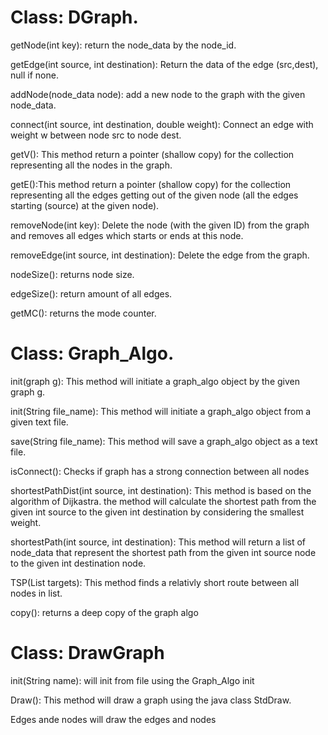 # Class: DGraph.


getNode(int key): return the node_data by the node_id.

getEdge(int source, int destination): Return the data of the edge (src,dest), null if none.

addNode(node_data node): add a new node to the graph with the given node_data.

connect(int source, int destination, double weight): Connect an edge with weight w between node src to node dest.

getV(): This method return a pointer (shallow copy) for the  collection representing all the nodes in the graph.

getE():This method return a pointer (shallow copy) for the collection representing all the edges getting out of the given node (all the edges starting (source) at the given node).

removeNode(int key): Delete the node (with the given ID) from the graph and removes all edges which starts or ends at this node.

removeEdge(int source, int destination): Delete the edge from the graph. 

nodeSize(): returns node size.

edgeSize(): return amount of all edges.

getMC(): returns the mode counter.

# Class: Graph_Algo.

init(graph g): This method will initiate a graph_algo object by the given graph g.

init(String file_name): This method will initiate a graph_algo object from a given text file.

save(String file_name): This method will save a graph_algo object as a text file.

isConnect(): Checks if graph has a strong connection between all nodes

shortestPathDist(int source, int destination): This method is based on the algorithm of Dijkastra. the method will calculate the shortest path from the given int source to the given int destination by considering the smallest weight.

shortestPath(int source, int destination): This method will return a list of node_data that represent the shortest path from the given int source node to the given int destination node.

TSP(List targets): This method finds a relativly short route between all nodes in list.

copy(): returns a deep copy of the graph algo

# Class: DrawGraph

init(String name): will init from file using the Graph_Algo init

Draw(): This method will draw a graph using the java class StdDraw.

Edges ande nodes will draw the edges and nodes 
